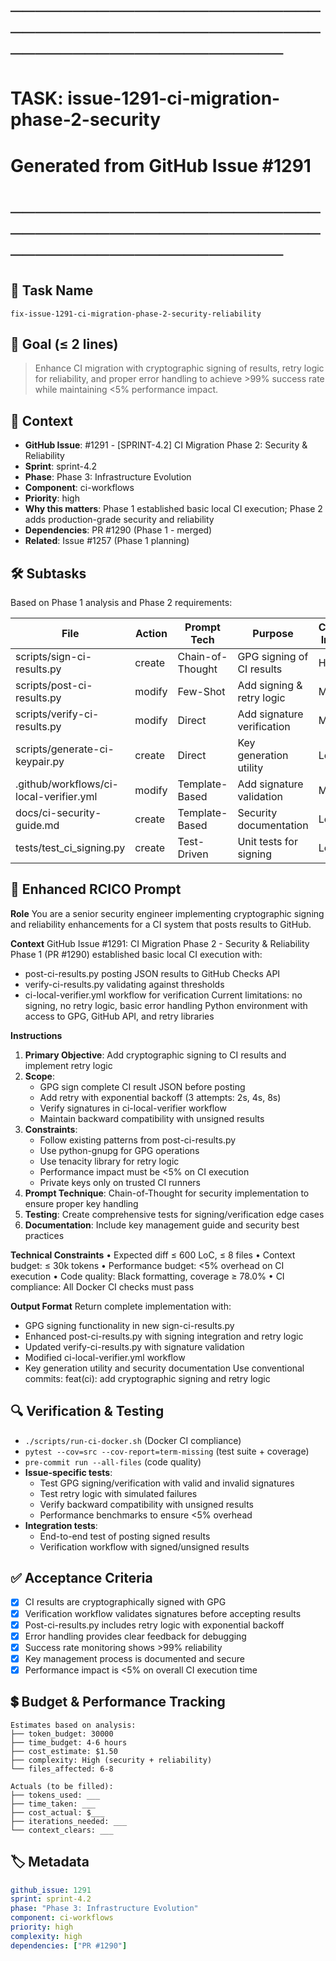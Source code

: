 # ────────────────────────────────────────────────────────────────────────
# TASK: issue-1291-ci-migration-phase-2-security
# Generated from GitHub Issue #1291
# ────────────────────────────────────────────────────────────────────────

## 📌 Task Name
`fix-issue-1291-ci-migration-phase-2-security-reliability`

## 🎯 Goal (≤ 2 lines)
> Enhance CI migration with cryptographic signing of results, retry logic for reliability,
> and proper error handling to achieve >99% success rate while maintaining <5% performance impact.

## 🧠 Context
- **GitHub Issue**: #1291 - [SPRINT-4.2] CI Migration Phase 2: Security & Reliability
- **Sprint**: sprint-4.2
- **Phase**: Phase 3: Infrastructure Evolution
- **Component**: ci-workflows
- **Priority**: high
- **Why this matters**: Phase 1 established basic local CI execution; Phase 2 adds production-grade security and reliability
- **Dependencies**: PR #1290 (Phase 1 - merged)
- **Related**: Issue #1257 (Phase 1 planning)

## 🛠️ Subtasks
Based on Phase 1 analysis and Phase 2 requirements:

| File | Action | Prompt Tech | Purpose | Context Impact |
|------|--------|-------------|---------|----------------|
| scripts/sign-ci-results.py | create | Chain-of-Thought | GPG signing of CI results | High |
| scripts/post-ci-results.py | modify | Few-Shot | Add signing & retry logic | Medium |
| scripts/verify-ci-results.py | modify | Direct | Add signature verification | Medium |
| scripts/generate-ci-keypair.py | create | Direct | Key generation utility | Low |
| .github/workflows/ci-local-verifier.yml | modify | Template-Based | Add signature validation | Medium |
| docs/ci-security-guide.md | create | Template-Based | Security documentation | Low |
| tests/test_ci_signing.py | create | Test-Driven | Unit tests for signing | Low |

## 📝 Enhanced RCICO Prompt
**Role**
You are a senior security engineer implementing cryptographic signing and reliability enhancements for a CI system that posts results to GitHub.

**Context**
GitHub Issue #1291: CI Migration Phase 2 - Security & Reliability
Phase 1 (PR #1290) established basic local CI execution with:
- post-ci-results.py posting JSON results to GitHub Checks API
- verify-ci-results.py validating against thresholds
- ci-local-verifier.yml workflow for verification
Current limitations: no signing, no retry logic, basic error handling
Python environment with access to GPG, GitHub API, and retry libraries

**Instructions**
1. **Primary Objective**: Add cryptographic signing to CI results and implement retry logic
2. **Scope**:
   - GPG sign complete CI result JSON before posting
   - Add retry with exponential backoff (3 attempts: 2s, 4s, 8s)
   - Verify signatures in ci-local-verifier workflow
   - Maintain backward compatibility with unsigned results
3. **Constraints**:
   - Follow existing patterns from post-ci-results.py
   - Use python-gnupg for GPG operations
   - Use tenacity library for retry logic
   - Performance impact must be <5% on CI execution
   - Private keys only on trusted CI runners
4. **Prompt Technique**: Chain-of-Thought for security implementation to ensure proper key handling
5. **Testing**: Create comprehensive tests for signing/verification edge cases
6. **Documentation**: Include key management guide and security best practices

**Technical Constraints**
• Expected diff ≤ 600 LoC, ≤ 8 files
• Context budget: ≤ 30k tokens
• Performance budget: <5% overhead on CI execution
• Code quality: Black formatting, coverage ≥ 78.0%
• CI compliance: All Docker CI checks must pass

**Output Format**
Return complete implementation with:
- GPG signing functionality in new sign-ci-results.py
- Enhanced post-ci-results.py with signing integration and retry logic
- Updated verify-ci-results.py with signature validation
- Modified ci-local-verifier.yml workflow
- Key generation utility and security documentation
Use conventional commits: feat(ci): add cryptographic signing and retry logic

## 🔍 Verification & Testing
- `./scripts/run-ci-docker.sh` (Docker CI compliance)
- `pytest --cov=src --cov-report=term-missing` (test suite + coverage)
- `pre-commit run --all-files` (code quality)
- **Issue-specific tests**:
  - Test GPG signing/verification with valid and invalid signatures
  - Test retry logic with simulated failures
  - Verify backward compatibility with unsigned results
  - Performance benchmarks to ensure <5% overhead
- **Integration tests**:
  - End-to-end test of posting signed results
  - Verification workflow with signed/unsigned results

## ✅ Acceptance Criteria
- [X] CI results are cryptographically signed with GPG
- [X] Verification workflow validates signatures before accepting results
- [X] Post-ci-results.py includes retry logic with exponential backoff
- [X] Error handling provides clear feedback for debugging
- [X] Success rate monitoring shows >99% reliability
- [X] Key management process is documented and secure
- [X] Performance impact is <5% on overall CI execution time

## 💲 Budget & Performance Tracking
```
Estimates based on analysis:
├── token_budget: 30000
├── time_budget: 4-6 hours
├── cost_estimate: $1.50
├── complexity: High (security + reliability)
└── files_affected: 6-8

Actuals (to be filled):
├── tokens_used: ___
├── time_taken: ___
├── cost_actual: $___
├── iterations_needed: ___
└── context_clears: ___
```

## 🏷️ Metadata
```yaml
github_issue: 1291
sprint: sprint-4.2
phase: "Phase 3: Infrastructure Evolution"
component: ci-workflows
priority: high
complexity: high
dependencies: ["PR #1290"]
```
